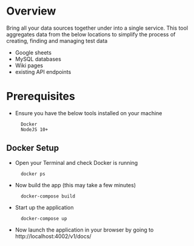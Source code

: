 # Overview
Bring all your data sources together under into a single service. This tool aggregates data from the below locations to simplify the process of creating, finding and managing test data
- Google sheets 
- MySQL databases 
- Wiki pages 
- existing API endpoints 


# Prerequisites
- Ensure you have the below tools installed on your machine 
        
        Docker 
        NodeJS 10+

## Docker Setup
- Open your Terminal and check Docker is running

        docker ps

- Now build the app (this may take a few minutes)

        docker-compose build

- Start up the application

        docker-compose up

- Now launch the application in your browser by going to http://localhost:4002/v1/docs/